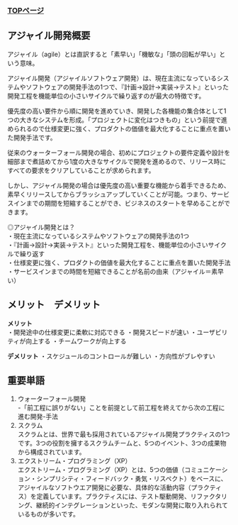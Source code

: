 ### [TOPページ](index.md)

## アジャイル開発概要
アジャイル（agile）とは直訳すると「素早い」「機敏な」「頭の回転が早い」という意味。

アジャイル開発（アジャイルソフトウェア開発）は、現在主流になっているシステムやソフトウェアの開発手法の1つで、『計画→設計→実装→テスト』といった開発工程を機能単位の小さいサイクルで繰り返すのが最大の特徴です。

優先度の高い要件から順に開発を進めていき、開発した各機能の集合体として1つの大きなシステムを形成。「プロジェクトに変化はつきもの」という前提で進められるので仕様変更に強く、プロダクトの価値を最大化することに重点を置いた開発手法です。

従来のウォーターフォール開発の場合、初めにプロジェクトの要件定義や設計を細部まで煮詰めてから1度の大きなサイクルで開発を進めるので、リリース時にすべての要求をクリアしていることが求められます。

しかし、アジャイル開発の場合は優先度の高い重要な機能から着手できるため、素早くリリースしてからブラッシュアップしていくことが可能。つまり、サービスインまでの期間を短縮することができ、ビジネスのスタートを早めることができます。

◎アジャイル開発とは？  
・現在主流になっているシステムやソフトウェアの開発手法の1つ  
・『計画→設計→実装→テスト』といった開発工程を、機能単位の小さいサイクルで繰り返す  
・仕様変更に強く、プロダクトの価値を最大化することに重点を置いた開発手法  
・サービスインまでの時間を短縮できることが名前の由来（アジャイル＝素早い）

## メリット　デメリット
**メリット**  
・開発途中の仕様変更に柔軟に対応できる
・開発スピードが速い
・ユーザビリティが向上する
・チームワークが向上する  

**デメリット**
・スケジュールのコントロールが難しい
・方向性がブレやすい

## 重要単語
1. ウォーターフォール開発  
-「前工程に誤りがない」ことを前提として前工程を終えてから次の工程に進む開発-手法 
2. スクラム  
スクラムとは、世界で最も採用されているアジャイル開発プラクティスの1つです。3つの役割を擁するスクラムチームと、5つのイベント、3つの成果物から構成されています。
3. エクストリーム・プログラミング（XP）  
エクストリーム・プログラミング（XP）とは、5つの価値（コミュニケーション・シンプリシティ・フィードバック・勇気・リスペクト）をベースに、アジャイルなソフトウエア開発に必要な、具体的な活動内容（プラクティス）を定義しています。プラクティスには、テスト駆動開発、リファクタリング、継続的インテグレーションといった、モダンな開発に取り入れられているものが多いです。